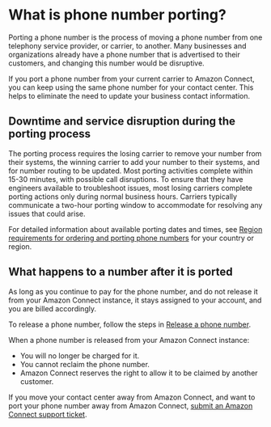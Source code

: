 # What is phone number porting?<a name="what-is-phone-number-porting"></a>

Porting a phone number is the process of moving a phone number from one telephony service provider, or carrier, to another\. Many businesses and organizations already have a phone number that is advertised to their customers, and changing this number would be disruptive\.

If you port a phone number from your current carrier to Amazon Connect, you can keep using the same phone number for your contact center\. This helps to eliminate the need to update your business contact information\.

## Downtime and service disruption during the porting process<a name="porting-downtime"></a>

The porting process requires the losing carrier to remove your number from their systems, the winning carrier to add your number to their systems, and for number routing to be updated\. Most porting activities complete within 15\-30 minutes, with possible call disruptions\. To ensure that they have engineers available to troubleshoot issues, most losing carriers complete porting actions only during normal business hours\. Carriers typically communicate a two\-hour porting window to accommodate for resolving any issues that could arise\. 

For detailed information about available porting dates and times, see [Region requirements for ordering and porting phone numbers](phone-number-requirements.md) for your country or region\. 

## What happens to a number after it is ported<a name="what-happens-after-number-porting"></a>

As long as you continue to pay for the phone number, and do not release it from your Amazon Connect instance, it stays assigned to your account, and you are billed accordingly\. 

To release a phone number, follow the steps in [Release a phone number](release-phone-number.md)\.

When a phone number is released from your Amazon Connect instance:
+ You will no longer be charged for it\.
+ You cannot reclaim the phone number\.
+ Amazon Connect reserves the right to allow it to be claimed by another customer\.

If you move your contact center away from Amazon Connect, and want to port your phone number away from Amazon Connect, [submit an Amazon Connect support ticket](about-porting.md#step1-porting)\. 